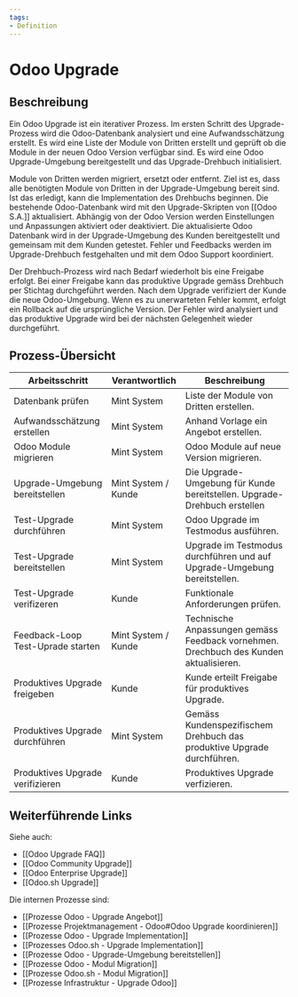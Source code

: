 ```yaml
---
tags:
- Definition
---
```

# Odoo Upgrade

## Beschreibung

Ein Odoo Upgrade ist ein iterativer Prozess. Im ersten Schritt des Upgrade-Prozess wird die Odoo-Datenbank analysiert und eine Aufwandsschätzung erstellt. Es wird eine Liste der Module von Dritten erstellt und geprüft ob die Module in der neuen Odoo Version verfügbar sind. Es wird eine Odoo Upgrade-Umgebung bereitgestellt und das Upgrade-Drehbuch initialisiert.

Module von Dritten werden migriert, ersetzt oder entfernt. Ziel ist es, dass alle benötigten Module von Dritten in der Upgrade-Umgebung bereit sind. Ist das erledigt, kann die Implementation des Drehbuchs beginnen. Die bestehende Odoo-Datenbank wird mit den Upgrade-Skripten von [[Odoo S.A.]] aktualisiert. Abhängig von der Odoo Version werden Einstellungen und Anpassungen aktiviert oder deaktiviert. Die aktualisierte Odoo Datenbank wird in der Upgrade-Umgebung des Kunden bereitgestellt und gemeinsam mit dem Kunden getestet. Fehler und Feedbacks werden im Upgrade-Drehbuch festgehalten und mit dem Odoo Support koordiniert.

Der Drehbuch-Prozess wird nach Bedarf wiederholt bis eine Freigabe erfolgt. Bei einer Freigabe kann das produktive Upgrade gemäss Drehbuch per Stichtag durchgeführt werden. Nach dem Upgrade verifiziert der Kunde die neue Odoo-Umgebung. Wenn es zu unerwarteten Fehler kommt, erfolgt ein Rollback auf die ursprüngliche Version. Der Fehler wird analysiert und das produktive Upgrade wird bei der nächsten Gelegenheit wieder durchgeführt.

## Prozess-Übersicht

| Arbeitsschritt                    | Verantwortlich       | Beschreibung                                                                          |
| --------------------------------- | -------------------- | ------------------------------------------------------------------------------------- |
| Datenbank prüfen                  | Mint System          | Liste der Module von Dritten erstellen.                                               |
| Aufwandsschätzung erstellen       | Mint System          | Anhand Vorlage ein Angebot erstellen.                                                 |
| Odoo Module migrieren             | Mint System          | Odoo Module auf neue Version migrieren.                                               |
| Upgrade-Umgebung bereitstellen    | Mint  System / Kunde | Die Upgrade-Umgebung für Kunde bereitstellen. Upgrade-Drehbuch erstellen              |
| Test-Upgrade durchführen          | Mint System          | Odoo Upgrade im Testmodus ausführen.                                                  |
| Test-Upgrade bereitstellen        | Mint System          | Upgrade im Testmodus durchführen und auf Upgrade-Umgebung bereitstellen.              |
| Test-Upgrade verifizeren          | Kunde                | Funktionale Anforderungen prüfen.                                                     |
| Feedback-Loop Test-Uprade starten | Mint System / Kunde  | Technische Anpassungen gemäss Feedback vornehmen. Drechbuch des Kunden aktualisieren. |
| Produktives Upgrade freigeben     | Kunde                | Kunde erteilt Freigabe für produktives Upgrade.                                       |
| Produktives Upgrade durchführen   | Mint System          | Gemäss Kundenspezifischem Drehbuch das produktive Upgrade durchführen.                |
| Produktives Upgrade verifizieren  | Kunde                | Produktives Upgrade verfizieren.                                                      |

## Weiterführende Links

Siehe auch: 

* [[Odoo Upgrade FAQ]]
* [[Odoo Community Upgrade]]
* [[Odoo Enterprise Upgrade]]
* [[Odoo.sh Upgrade]]

Die internen Prozesse sind:

* [[Prozesse Odoo - Upgrade Angebot]]
* [[Prozesse Projektmanagement - Odoo#Odoo Upgrade koordinieren]]
* [[Prozesse Odoo - Upgrade Implementation]]
* [[Prozesses Odoo.sh - Upgrade Implementation]]
* [[Prozesse Odoo - Upgrade-Umgebung bereitstellen]]
* [[Prozesse Odoo - Modul Migration]]
* [[Prozesse Odoo.sh - Modul Migration]]
* [[Prozesse Infrastruktur - Upgrade Odoo]]
